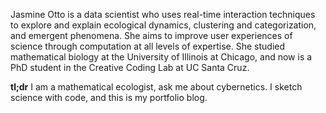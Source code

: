 Jasmine Otto is a data scientist who uses real-time interaction techniques to explore and explain ecological dynamics, clustering and categorization, and emergent phenomena. She aims to improve user experiences of science through computation at all levels of expertise. She studied mathematical biology at the University of Illinois at Chicago, and now is a PhD student in the Creative Coding Lab at UC Santa Cruz.

**tl;dr**
I am a mathematical ecologist, ask me about cybernetics. I sketch science with code, and this is my portfolio blog.
